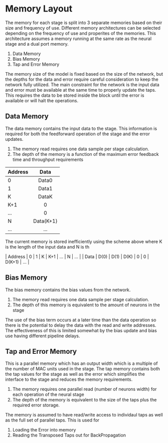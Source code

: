 # Memory Layout 

The memory for each stage is split into 3 separate memories based on their size and frequency of use. Different memory architectures can be selected depending on the frequency of use and properites of the memories. This architecture assumes a memory running at the same rate as the neural stage and a dual port memory.

1. Data Memory
1. Bias Memory
1. Tap and Error Memory

The memory size of the model is fixed based on the size of the network, but the depths for the data and error require careful consideration to keep the network fully utilized. The main constraint for the network is the input data and error must be available at the same time to properly update the taps. This requires the data to be stored inside the block until the error is available or will halt the operations. 

## Data Memory
The data memory contains the input data to the stage. This information is required for both the feedforward operation of the stage and the error updates. 

1. The memory read requires one data sample per stage calculation. 
1. The depth of the memory is a function of the maximum error feedback time and throughput requirements

| Address       | Data         |
| ------------- |:------------:| 
| 0             | Data0        |  
| 1             | Data1        |  
| K             | DataK        | 
| K+1           | 0            | 
| ...           | 0            | 
| N             | Data(K+1)    |
| ...           | ...          |

The current memory is stored inefficiently using the scheme above where K is the length of the input data and N is th

| Address | 0    | 1    | K    | K+1 | ... | N      | ... | 
| Data    | D(0) | D(1) | D(K) | 0   | 0   | D(K+1) | ... |


## Bias Memory

The bias memory contains the bias values from the network. 

1. The memory read requires one data sample per stage calculation. 
1. The depth of this memory is equivalent to the amount of neurons in the stage

The use of the bias term occurs at a later time than the data operation so there is the potential to delay the data with the read and write addresses. The effectiveness of this is limited somewhat by the bias update and bias use having different pipeline delays. 

## Tap and Error Memory
This is a parallel memory which has an output width which is a multiple of the number of MAC units used in the stage. The tap memory contains both the tap values for the stage as well as the error which simplifies the interface to the stage and reduces the memory requirements. 

1. The memory requires one parallel read (number of neurons width) for each operation of the neural stage
1. The depth of the memory is equivalent to the size of the taps plus the required error storage. 

The memory is assumed to have read/write access to individaul taps as well as the full set of parallel taps. This is used for 

1. Loading the Error into memory
2. Reading the Transposed Taps out for BackPropagation
